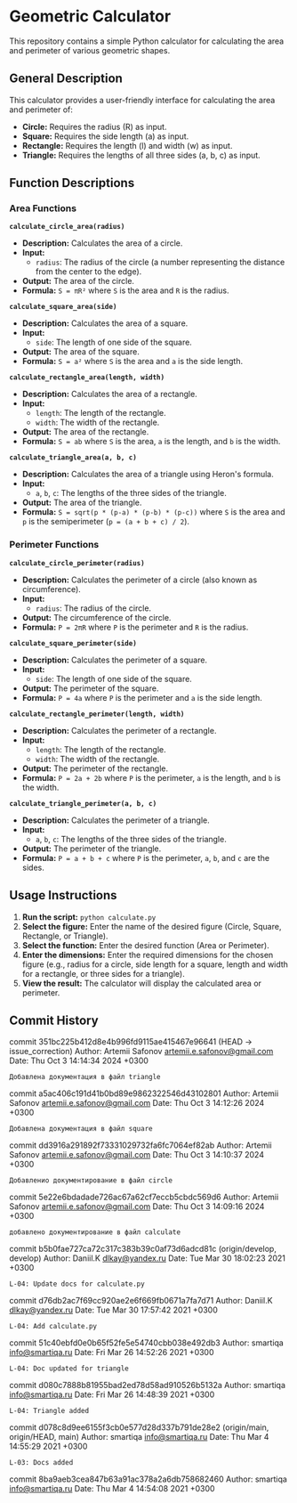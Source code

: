# Geometric Calculator

This repository contains a simple Python calculator for calculating the area and perimeter of various geometric shapes.

## General Description

This calculator provides a user-friendly interface for calculating the area and perimeter of:

* **Circle:**  Requires the radius (R) as input.
* **Square:** Requires the side length (a) as input.
* **Rectangle:** Requires the length (l) and width (w) as input.
* **Triangle:** Requires the lengths of all three sides (a, b, c) as input. 

## Function Descriptions

### Area Functions

**`calculate_circle_area(radius)`**

* **Description:** Calculates the area of a circle.
* **Input:** 
    * `radius`:  The radius of the circle (a number representing the distance from the center to the edge).
* **Output:** The area of the circle.
* **Formula:** `S = πR²` where `S` is the area and `R` is the radius.

**`calculate_square_area(side)`**

* **Description:** Calculates the area of a square.
* **Input:**
    * `side`: The length of one side of the square.
* **Output:** The area of the square.
* **Formula:** `S = a²` where `S` is the area and `a` is the side length.

**`calculate_rectangle_area(length, width)`**

* **Description:** Calculates the area of a rectangle.
* **Input:**
    * `length`: The length of the rectangle.
    * `width`: The width of the rectangle.
* **Output:** The area of the rectangle.
* **Formula:** `S = ab` where `S` is the area, `a` is the length, and `b` is the width.

**`calculate_triangle_area(a, b, c)`**

* **Description:** Calculates the area of a triangle using Heron's formula.
* **Input:**
    * `a`, `b`, `c`: The lengths of the three sides of the triangle.
* **Output:** The area of the triangle.
* **Formula:** `S = sqrt(p * (p-a) * (p-b) * (p-c))` where `S` is the area and `p` is the semiperimeter (`p = (a + b + c) / 2`).

### Perimeter Functions

**`calculate_circle_perimeter(radius)`**

* **Description:** Calculates the perimeter of a circle (also known as circumference).
* **Input:** 
    * `radius`:  The radius of the circle.
* **Output:** The circumference of the circle.
* **Formula:** `P = 2πR` where `P` is the perimeter and `R` is the radius.

**`calculate_square_perimeter(side)`**

* **Description:** Calculates the perimeter of a square.
* **Input:**
    * `side`: The length of one side of the square.
* **Output:** The perimeter of the square.
* **Formula:** `P = 4a` where `P` is the perimeter and `a` is the side length.

**`calculate_rectangle_perimeter(length, width)`**

* **Description:** Calculates the perimeter of a rectangle.
* **Input:**
    * `length`: The length of the rectangle.
    * `width`: The width of the rectangle.
* **Output:** The perimeter of the rectangle.
* **Formula:** `P = 2a + 2b` where `P` is the perimeter, `a` is the length, and `b` is the width.

**`calculate_triangle_perimeter(a, b, c)`**

* **Description:** Calculates the perimeter of a triangle.
* **Input:**
    * `a`, `b`, `c`: The lengths of the three sides of the triangle.
* **Output:** The perimeter of the triangle.
* **Formula:** `P = a + b + c` where `P` is the perimeter, `a`, `b`, and `c` are the sides.

## Usage Instructions

1. **Run the script:** `python calculate.py`
2. **Select the figure:** Enter the name of the desired figure (Circle, Square, Rectangle, or Triangle).
3. **Select the function:** Enter the desired function (Area or Perimeter).
4. **Enter the dimensions:**  Enter the required dimensions for the chosen figure (e.g., radius for a circle, side length for a square, length and width for a rectangle, or three sides for a triangle).
5. **View the result:** The calculator will display the calculated area or perimeter.

## Commit History 
commit 351bc225b412d8e4b996fd9115ae415467e96641 (HEAD -> issue_correction)
Author: Artemii Safonov <artemii.e.safonov@gmail.com>
Date:   Thu Oct 3 14:14:34 2024 +0300

    Добавлена документация в файл triangle

commit a5ac406c191d41b0bd89e9862322546d43102801
Author: Artemii Safonov <artemii.e.safonov@gmail.com>
Date:   Thu Oct 3 14:12:26 2024 +0300

    Добавлена документация в файл square

commit dd3916a291892f73331029732fa6fc7064ef82ab
Author: Artemii Safonov <artemii.e.safonov@gmail.com>
Date:   Thu Oct 3 14:10:37 2024 +0300

    Добавленио документирование в файл circle

commit 5e22e6bdadade726ac67a62cf7eccb5cbdc569d6
Author: Artemii Safonov <artemii.e.safonov@gmail.com>
Date:   Thu Oct 3 14:09:16 2024 +0300

    добавлено документирование в файл calculate

commit b5b0fae727ca72c317c383b39c0af73d6adcd81c (origin/develop, develop)
Author: Daniil.K <dlkay@yandex.ru>
Date:   Tue Mar 30 18:02:23 2021 +0300

    L-04: Update docs for calculate.py

commit d76db2ac7f69cc920ae2e6f669fb0671a7fa7d71
Author: Daniil.K <dlkay@yandex.ru>
Date:   Tue Mar 30 17:57:42 2021 +0300

    L-04: Add calculate.py

commit 51c40ebfd0e0b65f52fe5e54740cbb038e492db3
Author: smartiqa <info@smartiqa.ru>
Date:   Fri Mar 26 14:52:26 2021 +0300

    L-04: Doc updated for triangle

commit d080c7888b81955bad2ed78d58ad910526b5132a
Author: smartiqa <info@smartiqa.ru>
Date:   Fri Mar 26 14:48:39 2021 +0300

    L-04: Triangle added

commit d078c8d9ee6155f3cb0e577d28d337b791de28e2 (origin/main, origin/HEAD, main)
Author: smartiqa <info@smartiqa.ru>
Date:   Thu Mar 4 14:55:29 2021 +0300

    L-03: Docs added

commit 8ba9aeb3cea847b63a91ac378a2a6db758682460
Author: smartiqa <info@smartiqa.ru>
Date:   Thu Mar 4 14:54:08 2021 +0300

